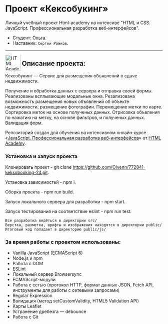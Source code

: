 # Проект «Кексобукинг»

Личный учебный проект Html-academy на интенсиве "HTML и CSS. JavaScript. Профессиональная разработка веб-интерфейсов".

* Студент: [Ольга](https://up.htmlacademy.ru/javascript/24/user/772841).
* Наставник: `Сергей Рожков`.

---

<a href="https://htmlacademy.ru/intensive/javascript"><img align="left" width="50" height="50" alt="HTML Academy" src="https://up.htmlacademy.ru/static/img/intensive/javascript/logo-for-github-2.png"></a>

## Описание проекта:

Кексобукинг — Сервис для размещения объявлений о сдаче недвижимости.

Получение и обработка данных с сервера и отправка своей формы. Pеализованы всплывающие модальные окна. Резализована возможность размещения новых объявлений об объекте недвижимости, размещение фотографии.
Перемещение метки по карте. Сортировка меток на основе полученых данных. Отрисовка объвления по нажатию на метку, на основе фильтров, и полученых данных. Валидация форм.

Репозиторий создан для обучения на интенсивном онлайн‑курсе «[JavaScript. Профессиональная разработка веб-интерфейсов](https://htmlacademy.ru/intensive/javascript)» от [HTML Academy](https://htmlacademy.ru).

### Установка и запуск проекта

  Клонировать проект - git clone https://github.com/Olvenn/772841-keksobooking-24.git.

  Установка зависимостей - npm i.

  Сборка проекта - npm run build.

  Запуск локального сервера для разработки - npm start.

  Запуск тестирования на соответствие eslint - npm run test.

    Все разработка ведёться в директории src/
    Верстка, разметка, шрифты и изображения находятся в директории public/
    Итоговый код попадает в директорию public/js/

### За время работы с проектом использованы:

  * Vanilla JavaScript (ECMAScript 6)
  *  Node.js и npm
  *  Работа с DOM
  *  ESLint
  *  Локальный сервер Browsersync
  *  ECMAScript-модули
  *  Работа с сетью (протокол HTTP, формат данных JSON, Fetch API, инструменты для работы с сетевыми запросами)
  *  Regular Expression
  *  Валидация (метод setCustomValidity,  HTML5 Validation API)
  *  Карты Leaflet
  *  Устранение дребезга — debounce
  *  Работа с Git
